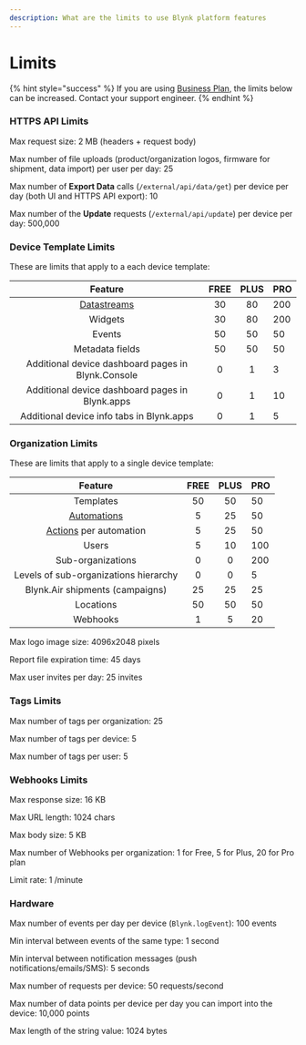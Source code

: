 ```yaml
---
description: What are the limits to use Blynk platform features
---
```


# Limits

{% hint style="success" %}
If you are using [Business Plan](https://blynk.io/pricing/business-plan), the limits below can be increased. Contact your support engineer.
{% endhint %}

###

### HTTPS API Limits

Max request size: 2 MB (headers + request body)

Max number of file uploads (product/organization logos, firmware for shipment, data import) per user per day: 25

Max number of **Export Data** calls (`/external/api/data/get`) per device per day (both UI and HTTPS API export): 10

Max number of the **Update** requests (`/external/api/update`) per device per day: 500,000





### Device Template Limits

These are limits that apply to a each device template:

|                       Feature                      | FREE | PLUS | PRO |
| :------------------------------------------------: | :--: | :--: | --- |
|        [Datastreams](templates/datastreams/)       |  30  |  80  | 200 |
|                       Widgets                      |  30  |  80  | 200 |
|                       Events                       |  50  |  50  | 50  |
|                   Metadata fields                  |  50  |  50  | 50  |
| Additional device dashboard pages in Blynk.Console |   0  |   1  | 3   |
|  Additional device dashboard pages in Blynk.apps   |   0  |   1  | 10  |
|      Additional device info tabs in Blynk.apps     |   0  |   1  | 5   |



### Organization Limits

These are limits that apply to a single device template:

|                                     Feature                                     | FREE | PLUS | PRO |
| :-----------------------------------------------------------------------------: | :--: | :--: | --- |
|                                    Templates                                    |  50  |  50  | 50  |
|                    [Automations](../concepts/automations.md)                    |   5  |  25  | 50  |
| [Actions](https://docs.blynk.io/en/concepts/automations#actions) per automation |   5  |  25  | 50  |
|                                      Users                                      |   5  |  10  | 100 |
|                                Sub-organizations                                |   0  |   0  | 200 |
|                      Levels of sub-organizations hierarchy                      |   0  |   0  | 5   |
|                         Blynk.Air shipments (campaigns)                         |  25  |  25  | 25  |
|                                    Locations                                    |  50  |  50  | 50  |
|                                     Webhooks                                    |   1  |   5  | 20  |



Max logo image size: 4096x2048 pixels

Report file expiration time: 45 days

Max user invites per day: 25 invites



### Tags Limits

Max number of tags per organization: 25

Max number of tags per device: 5

Max number of tags per user: 5



### Webhooks Limits

Max response size: 16 KB

Max URL length: 1024 chars

Max body size: 5 KB

Max number of Webhooks per organization: 1 for Free, 5 for Plus, 20 for Pro plan

Limit rate: 1 /minute



### Hardware

Max number of events per day per device (`Blynk.logEvent`): 100 events

Min interval between events of the same type: 1 second

Min interval between notification messages (push notifications/emails/SMS): 5 seconds

Max number of requests per device: 50 requests/second

Max number of data points per device per day you can import into the device: 10,000 points

Max length of the string value: 1024 bytes

























